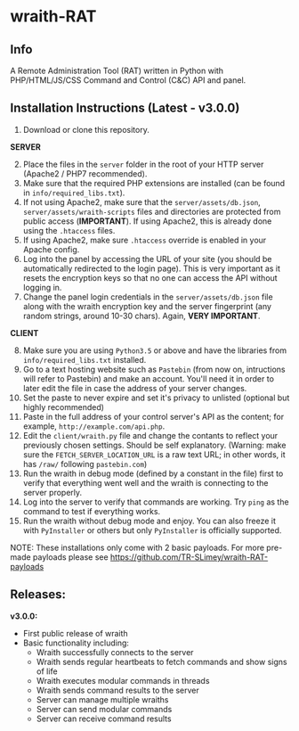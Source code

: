 # wraith-RAT

## Info

A Remote Administration Tool (RAT) written in Python with 
PHP/HTML/JS/CSS Command and Control (C&amp;C) API and panel.

## Installation Instructions (Latest - v3.0.0)

1) Download or clone this repository.

**SERVER**

2) Place the files in the `server` folder in the root of your HTTP server (Apache2 / PHP7 recommended).
3) Make sure that the required PHP extensions are installed (can be found in `info/required_libs.txt`).
4) If not using Apache2, make sure that the `server/assets/db.json`, `server/assets/wraith-scripts` files and directories are protected from public access (**IMPORTANT**). If using Apache2, this is already done using the `.htaccess` files.
5) If using Apache2, make sure `.htaccess` override is enabled in your Apache config.
6) Log into the panel by accessing the URL of your site (you should be automatically redirected to the login page). This is very important as it resets the encryption keys so that no one can access the API without logging in.
7) Change the panel login credentials in the `server/assets/db.json` file along with the wraith encryption key and the server fingerprint (any random strings, around 10-30 chars). Again, **VERY IMPORTANT**.

**CLIENT**

8) Make sure you are using `Python3.5` or above and have the libraries from `info/required_libs.txt` installed.
9) Go to a text hosting website such as `Pastebin` (from now on, intructions will refer to Pastebin) and make an account. You'll need it in order to later edit the file in case the address of your server changes.
10) Set the paste to never expire and set it's privacy to unlisted (optional but highly recommended)
11) Paste in the full address of your control server's API as the content; for example, `http://example.com/api.php`.
12) Edit the `client/wraith.py` file and change the contants to reflect your previously chosen settings. Should be self explanatory. (Warning: make sure the `FETCH_SERVER_LOCATION_URL` is a raw text URL; in other words, it has `/raw/` following `pastebin.com`)
13) Run the wraith in debug mode (defined by a constant in the file) first to verify that everything went well and the wraith is connecting to the server properly.
14) Log into the server to verify that commands are working. Try `ping` as the command to test if everything works.
15) Run the wraith without debug mode and enjoy. You can also freeze it with `PyInstaller` or others but only `PyInstaller` is officially supported.

NOTE: These installations only come with 2 basic payloads. For more pre-made payloads please see https://github.com/TR-SLimey/wraith-RAT-payloads

## Releases:
**v3.0.0:**
- First public release of wraith
- Basic functionality including:
  - Wraith successfully connects to the server
  - Wraith sends regular heartbeats to fetch commands and show signs of life
  - Wraith executes modular commands in threads
  - Wraith sends command results to the server
  - Server can manage multiple wraiths
  - Server can send modular commands
  - Server can receive command results
